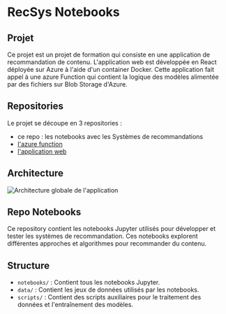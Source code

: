 # RecSys Notebooks

## Projet

Ce projet est un projet de formation qui consiste en une application de recommandation de contenu.
L'application web est développée en React déployée sur Azure à l'aide d'un container Docker.
Cette application fait appel à une azure Function qui contient la logique des modèles alimentée par des fichiers sur Blob Storage d'Azure.

## Repositories
Le projet se découpe en 3 repositories :
  - ce repo : les notebooks avec les Systèmes de recommandations
  - [l'azure function](https://github.com/rlossec/RecSys_AzureFunction)
  - [l'application web](https://github.com/rlossec/RecSys_WebApp)

## Architecture

![Architecture globale de l'application](https://github.com/rlossec/RecSys_notebooks/blob/master/Architecture.drawio.png)



## Repo Notebooks
Ce repository contient les notebooks Jupyter utilisés pour développer et tester les systèmes de recommandation.
Ces notebooks explorent différentes approches et algorithmes pour recommander du contenu.

## Structure 
- `notebooks/` : Contient tous les notebooks Jupyter.
- `data/` : Contient les jeux de données utilisés par les notebooks.
- `scripts/` : Contient des scripts auxiliaires pour le traitement des données et l'entraînement des modèles.
